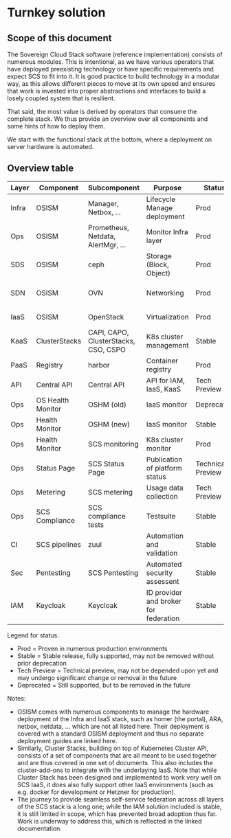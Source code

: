 # Turnkey solution

## Scope of this document

The Sovereign Cloud Stack software (reference implementation) consists of numerous modules. This is intentional, as we have various operators that have deployed preexisting technology or have specific requirements and expect SCS to fit into it. It is good practice to build technology in a modular way, as this allows different pieces to move at its own speed and ensures that work is invested into proper abstractions and interfaces to build a losely coupled system that is resilient.

That said, the most value is derived by operators that consume the complete stack. We thus provide an overview over all components and some hints of how to deploy them.

We start with the functional stack at the bottom, where a deployment on server hardware is automated.

## Overview table
| Layer | Component | Subcomponent | Purpose | Status | Requirements | Documentation |
|--|--|--|--|--|--|--|
| Infra | OSISM | Manager, Netbox, ... | Lifecycle Manage deployment | Prod | HW | https://docs.scs.community/docs/iaas/guides/configuration-guide/ |
| Ops | OSISM | Prometheus, Netdata, AlertMgr, ... | Monitor Infra layer | Prod | HW | https://docs.scs.community/docs/iaas/guides/concept-guide/#components-in-a-cluster |
| SDS | OSISM | ceph | Storage (Block, Object) | Prod | HW | https://docs.scs.community/docs/iaas/guides/concept-guide/components/ceph |
| SDN | OSISM | OVN | Networking | Prod | HW | https://docs.scs.community/docs/iaas/guides/concept-guide/components/sonic#-lifecycle-management-of-open-virtual-network-ovn-in-osism |
| IaaS | OSISM | OpenStack | Virtualization | Prod | HW | https://docs.scs.community/docs/iaas/guides/concept-guide/components/openstack |
| KaaS | ClusterStacks | CAPI, CAPO, ClusterStacks, CSO, CSPO  | K8s cluster management | Stable | IaaS | https://docs.scs.community/docs/container/components/cluster-stacks/components/cluster-stacks/overview |
| PaaS | Registry | harbor | Container registry | Prod | KaaS | https://docs.scs.community/docs/category/container-registry |
| API | Central API | Central API | API for IAM, IaaS, KaaS | Tech Preview | KaaS | https://scs.community/tech/2024/08/13/central-api-tech-preview-release/ |
| Ops | OS Health Monitor | OSHM (old) | IaaS monitor | Deprecated | IaaS | https://docs.scs.community/docs/operating-scs/guides/openstack-health-monitor/Debian12-Install |
| Ops | Health Monitor | OSHM (new) | IaaS monitor | Stable | IaaS | https://docs.scs.community/docs/category/scs-health-monitor |
| Ops | Health Monitor | SCS monitoring | K8s cluster monitor | Prod | KaaS | https://docs.scs.community/docs/category/monitoring |
| Ops | Status Page | SCS Status Page | Publication of platform status | Technical Preview | KaaS | https://docs.scs.community/docs/category/status-page |
| Ops | Metering | SCS metering | Usage data collection | Tech Preview | IaaS | https://docs.scs.community/docs/category/metering |
| Ops | SCS Compliance | SCS compliance tests | Testsuite | Stable | IaaS+KaaS | https://docs.scs.community/standards/scs-0004-v1-achieving-certification |
| CI | SCS pipelines | zuul | Automation and validation | Stable | IaaS (KaaS optional) | https://docs.scs.community/community/tools/zuul |
| Sec | Pentesting | SCS Pentesting | Automated security assessent | Stable | zuul | https://docs.scs.community/docs/operating-scs/components/automated-pentesting-iaas/overview#scs-automated-pentesting |
| IAM | Keycloak | Keycloak | ID provider and broker for federation | Stable | IaaS | https://docs.scs.community/contributor-docs/operations/iam/identity-federation-in-scs |

Legend for status:
* Prod = Proven in numerous production environments
* Stable = Stable release, fully supported, may not be removed without prior deprecation
* Tech Preview = Technical preview, may not be depended upon yet and may undergo significant change or removal in the future
* Deprecated = Still supported, but to be removed in the future

Notes:
* OSISM comes with numerous components to manage the hardware deployment of the Infra and IaaS stack, such as homer (the portal), ARA, netbox, netdata, ... which are not all listed here. Their deployment is covered with a standard OSISM deployment and thus no separate deployment guides are linked here.
* Similarly, Cluster Stacks, building on top of Kubernetes Cluster API, consists of a set of components that are all meant to be used together and are thus covered in one set of documents. This also includes the cluster-add-ons to integrate with the underlaying IaaS. Note that while Cluster Stack has been designed and implemented to work very well on SCS IaaS, it does also fully support other IaaS environments (such as e.g. docker for development or Hetzner for production).
* The journey to provide seamless self-service federation across all layers of the SCS stack is a long one; while the IAM solution included is stable, it is still limited in scope, which has prevented broad adoption thus far. Work is underway to address this, which is reflected in the linked documentation.
